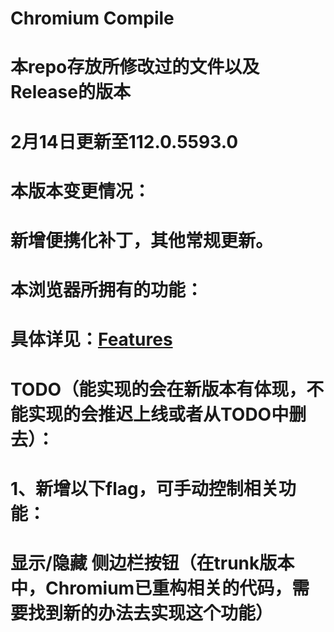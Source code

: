 # Chromium Compile

# 本repo存放所修改过的文件以及Release的版本

# 2月14日更新至112.0.5593.0

# 本版本变更情况：

# 新增便携化补丁，其他常规更新。

# 本浏览器所拥有的功能：

# 具体详见：[Features](https://gitlab.com/Cheung_yfqh/chromium-compile/-/blob/master/Features.md)

# TODO（能实现的会在新版本有体现，不能实现的会推迟上线或者从TODO中删去）：

# 1、新增以下flag，可手动控制相关功能：

# 显示/隐藏 侧边栏按钮（在trunk版本中，Chromium已重构相关的代码，需要找到新的办法去实现这个功能）

